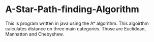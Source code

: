 # A-Star-Path-finding-Algorithm
This is program written in java using the A* algorithm.  This algoirthm calculates distance on three main categories. Those are Euclidean, Manhatton and Chebyshew.
